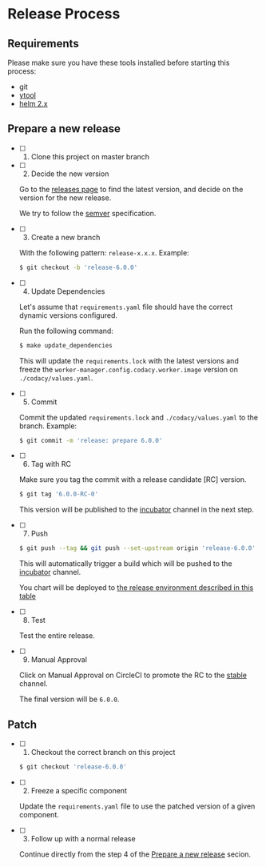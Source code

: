 # Release Process

## Requirements

Please make sure you have these tools installed before starting this process:

-   git
-   [ytool](https://github.com/codacy/ytool)
-   [helm 2.x](https://v2.helm.sh/docs/using_helm/#installing-helm)

## Prepare a new release

-   [ ] 1.  Clone this project on master branch

-   [ ] 2.  Decide the new version

    Go to the [releases page](https://github.com/codacy/chart/releases) to find the latest version, and decide on the version for the new release.

    We try to follow the [semver](https://semver.org/) specification.

-   [ ] 3.  Create a new branch

    With the following pattern: `release-x.x.x`. Example:

    ```bash
    $ git checkout -b 'release-6.0.0'
    ```

-   [ ] 4.  Update Dependencies

    Let's assume that `requirements.yaml` file should have the correct dynamic versions configured.

    Run the following command:

    ```bash
    $ make update_dependencies
    ```

    This will update the `requirements.lock` with the latest versions and freeze the `worker-manager.config.codacy.worker.image` version on `./codacy/values.yaml`.

-   [ ] 5.  Commit

    Commit the updated `requirements.lock` and `./codacy/values.yaml` to the branch. Example:

    ```bash
    $ git commit -m 'release: prepare 6.0.0'
    ```

-   [ ] 6.  Tag with RC

    Make sure you tag the commit with a release candidate \[RC]  version.

    ```bash
    $ git tag '6.0.0-RC-0'
    ```

    This version will be published to the [incubator](https://charts.codacy.com/incubator/api/charts) channel in the next step.

-   [ ] 7.  Push

    ```bash
    $ git push --tag && git push --set-upstream origin 'release-6.0.0'
    ```

    This will automatically trigger a build which will be pushed to the [incubator](https://charts.codacy.com/incubator/api/charts) channel.

    You chart will be deployed to [the release environment described in this table](./README.md)

-   [ ] 8.  Test

    Test the entire release.

-   [ ] 9.  Manual Approval

    Click on Manual Approval on CircleCI to promote the RC to the [stable](https://charts.codacy.com/incubator/api/charts) channel.

    The final version will be `6.0.0`.

## Patch

-   [ ] 1.  Checkout the correct branch on this project

    ```bash
    $ git checkout 'release-6.0.0'
    ```

-   [ ] 2.  Freeze a specific component

    Update the `requirements.yaml` file to use the patched version of a given component.

-   [ ] 3.  Follow up with a normal release

    Continue directly from the step 4 of the [Prepare a new release](#prepare-a-new-release) secion.
